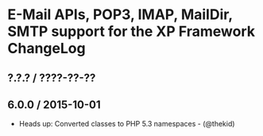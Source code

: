 E-Mail APIs, POP3, IMAP, MailDir, SMTP support for the XP Framework ChangeLog
========================================================================

## ?.?.? / ????-??-??

## 6.0.0 / 2015-10-01

* Heads up: Converted classes to PHP 5.3 namespaces - (@thekid)
